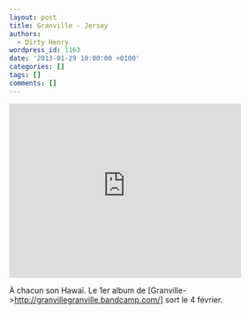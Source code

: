 ```yaml
---
layout: post
title: Granville - Jersey
authors:
  - Dirty Henry
wordpress_id: 1163
date: '2013-01-29 10:00:00 +0100'
categories: []
tags: []
comments: []
---
```

<iframe width="420" height="315" src="http://www.youtube.com/embed/7aXFgnM0KGM" frameborder="0" allowfullscreen></iframe>

À chacun son Hawaï. Le 1er album de [Granville->http://granvillegranville.bandcamp.com/] sort le 4 février.
